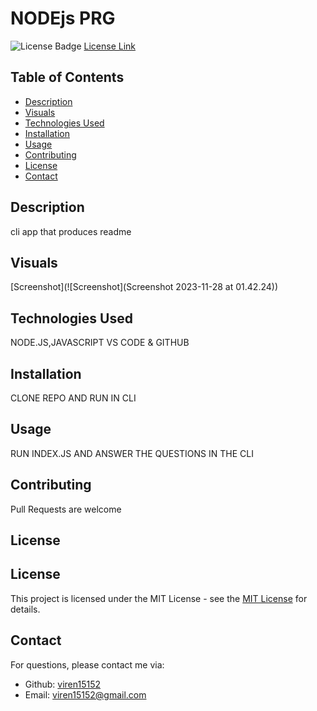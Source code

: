 # NODEjs PRG

![License Badge](https://img.shields.io/badge/License-MIT-yellow.svg)
[License Link](https://opensource.org/licenses/MIT)

## Table of Contents

* [Description](#description)
* [Visuals](#visuals)
* [Technologies Used](#technologies-used)
* [Installation](#installation)
* [Usage](#usage)
* [Contributing](#contributing)
* [License](#license)
* [Contact](#contact)

## Description

cli app that produces readme

## Visuals

[Screenshot](![Screenshot](Screenshot 2023-11-28 at 01.42.24))

## Technologies Used

NODE.JS,JAVASCRIPT VS CODE & GITHUB

## Installation

CLONE REPO AND RUN IN CLI

## Usage

RUN INDEX.JS AND ANSWER THE QUESTIONS IN THE CLI

## Contributing

Pull Requests are welcome

## License

## License

This project is licensed under the MIT License - see the [MIT License](https://opensource.org/licenses/MIT) for details.

## Contact


  For questions, please contact me via:
  - Github: [viren15152](https://github.com/viren15152)
  - Email: viren15152@gmail.com

